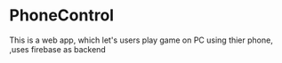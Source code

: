 # PhoneControl
This is a web app, which let's users play game on PC using thier phone, ,uses firebase as backend 
